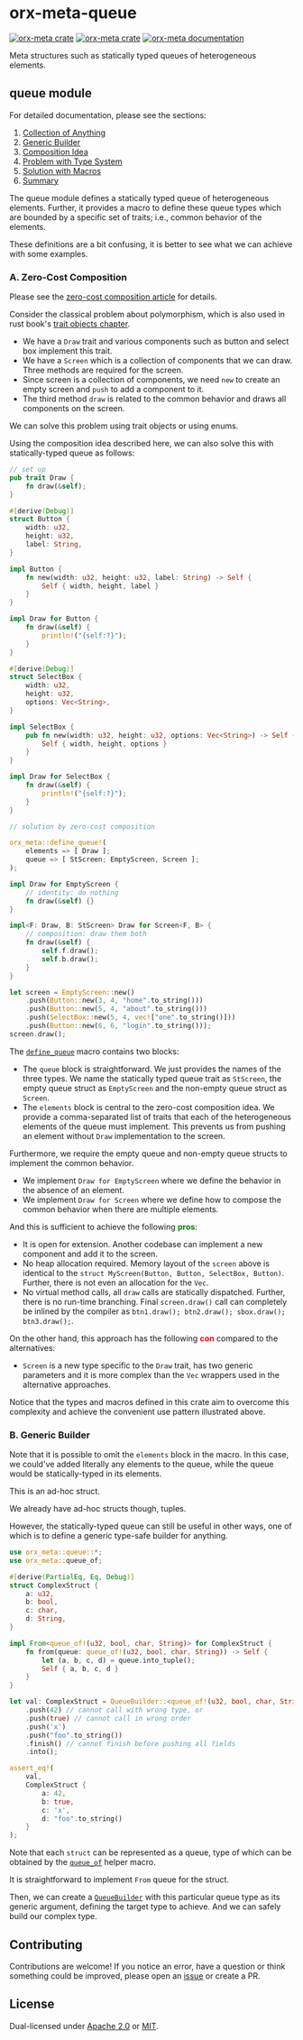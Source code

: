 # orx-meta-queue

[![orx-meta crate](https://img.shields.io/crates/v/orx-meta.svg)](https://crates.io/crates/orx-meta)
[![orx-meta crate](https://img.shields.io/crates/d/orx-meta.svg)](https://crates.io/crates/orx-meta)
[![orx-meta documentation](https://docs.rs/orx-meta/badge.svg)](https://docs.rs/orx-meta)

Meta structures such as statically typed queues of heterogeneous elements.

## queue module

For detailed documentation, please see the sections:
1. [Collection of Anything](https://github.com/orxfun/orx-meta/blob/main/docs/1_collection_of_anything.md)
2. [Generic Builder](https://github.com/orxfun/orx-meta/blob/main/docs/2_generic_builder.md)
3. [Composition Idea](https://github.com/orxfun/orx-meta/blob/main/docs/3_composition_idea.md)
4. [Problem with Type System](https://github.com/orxfun/orx-meta/blob/main/docs/4_problem_with_type_system.md)
5. [Solution with Macros](https://github.com/orxfun/orx-meta/blob/main/docs/5_solution_with_macros.md)
6. [Summary](https://github.com/orxfun/orx-meta/blob/main/docs/6_Summary.md)

The queue module defines a statically typed queue of heterogeneous elements. Further, it provides a macro to define these queue types which are bounded by a specific set of traits; i.e., common behavior of the elements.

These definitions are a bit confusing, it is better to see what we can achieve with some examples.

### A. Zero-Cost Composition

Please see the [zero-cost composition article](https://orxfun.github.io/orxfun-notes/#/zero-cost-composition-2025-10-15) for details.

Consider the classical problem about polymorphism, which is also used in rust book's [trait objects chapter](https://doc.rust-lang.org/book/ch18-02-trait-objects.html).

* We have a `Draw` trait and various components such as button and select box implement this trait.
* We have a `Screen` which is a collection of components that we can draw.
Three methods are required for the screen.
* Since screen is a collection of components, we need `new` to create an empty screen and `push` to add a component to it.
* The third method `draw` is related to the common behavior and draws all components on the screen.

We can solve this problem using trait objects or using enums.

Using the composition idea described here, we can also solve this with statically-typed queue as follows:

```rust
// set up
pub trait Draw {
    fn draw(&self);
}

#[derive(Debug)]
struct Button {
    width: u32,
    height: u32,
    label: String,
}

impl Button {
    fn new(width: u32, height: u32, label: String) -> Self {
        Self { width, height, label }
    }
}

impl Draw for Button {
    fn draw(&self) {
        println!("{self:?}");
    }
}

#[derive(Debug)]
struct SelectBox {
    width: u32,
    height: u32,
    options: Vec<String>,
}

impl SelectBox {
    pub fn new(width: u32, height: u32, options: Vec<String>) -> Self {
        Self { width, height, options }
    }
}

impl Draw for SelectBox {
    fn draw(&self) {
        println!("{self:?}");
    }
}

// solution by zero-cost composition

orx_meta::define_queue!(
    elements => [ Draw ];
    queue => [ StScreen; EmptyScreen, Screen ];
);

impl Draw for EmptyScreen {
    // identity: do nothing
    fn draw(&self) {}
}

impl<F: Draw, B: StScreen> Draw for Screen<F, B> {
    // composition: draw them both
    fn draw(&self) {
        self.f.draw();
        self.b.draw();
    }
}

let screen = EmptyScreen::new()
    .push(Button::new(3, 4, "home".to_string()))
    .push(Button::new(5, 4, "about".to_string()))
    .push(SelectBox::new(5, 4, vec!["one".to_string()]))
    .push(Button::new(6, 6, "login".to_string()));
screen.draw();
```

The [`define_queue`](https://docs.rs/orx-meta/latest/orx_meta/macro.define_queue.html) macro contains two blocks:

* The `queue` block is straightforward. We just provides the names of the three types. We name the statically typed queue trait as `StScreen`, the empty queue struct as `EmptyScreen` and the non-empty queue struct as `Screen`.
* The `elements` block is central to the zero-cost composition idea. We provide a comma-separated list of traits that each of the heterogeneous elements of the queue must implement. This prevents us from pushing an element without `Draw` implementation to the screen.

Furthermore, we require the empty queue and non-empty queue structs to implement the common behavior.

* We implement `Draw for EmptyScreen` where we define the behavior in the absence of an element.
* We implement `Draw for Screen` where we define how to compose the common behavior when there are multiple elements.

And this is sufficient to achieve the following **<span style="color:green">pros</span>**:

* It is open for extension. Another codebase can implement a new component and add it to the screen.
* No heap allocation required. Memory layout of the `screen` above is identical to the `struct MyScreen(Button, Button, SelectBox, Button)`. Further, there is not even an allocation for the `Vec`.
* No virtual method calls, all `draw` calls are statically dispatched. Further, there is no run-time branching. Final `screen.draw()` call can completely be inlined by the compiler as `btn1.draw(); btn2.draw(); sbox.draw(); btn3.draw();`.

On the other hand, this approach has the following **<span style="color:red">con</span>** compared to the alternatives:

* `Screen` is a new type specific to the `Draw` trait, has two generic parameters and it is more complex than the `Vec` wrappers used in the alternative approaches.

Notice that the types and macros defined in this crate aim to overcome this complexity and achieve the convenient use pattern illustrated above.

### B. Generic Builder

Note that it is possible to omit the `elements` block in the macro. In this case, we could've added literally any elements to the queue, while the queue would be statically-typed in its elements.

This is an ad-hoc struct.

We already have ad-hoc structs though, tuples.

However, the statically-typed queue can still be useful in other ways, one of which is to define a generic type-safe builder for anything.

```rust
use orx_meta::queue::*;
use orx_meta::queue_of;

#[derive(PartialEq, Eq, Debug)]
struct ComplexStruct {
    a: u32,
    b: bool,
    c: char,
    d: String,
}

impl From<queue_of!(u32, bool, char, String)> for ComplexStruct {
    fn from(queue: queue_of!(u32, bool, char, String)) -> Self {
        let (a, b, c, d) = queue.into_tuple();
        Self { a, b, c, d }
    }
}

let val: ComplexStruct = QueueBuilder::<queue_of!(u32, bool, char, String)>::new()
    .push(42) // cannot call with wrong type, or
    .push(true) // cannot call in wrong order
    .push('x')
    .push("foo".to_string())
    .finish() // cannot finish before pushing all fields
    .into();

assert_eq!(
    val,
    ComplexStruct {
        a: 42,
        b: true,
        c: 'x',
        d: "foo".to_string()
    }
);
```

Note that each `struct` can be represented as a queue, type of which can be obtained by the [`queue_of`](https://docs.rs/orx-meta/latest/orx_meta/macro.queue_of.html) helper macro.

It is straightforward to implement `From` queue for the struct.

Then, we can create a [`QueueBuilder`](https://docs.rs/orx-meta/latest/orx_meta/queue/struct.QueueBuilder.html) with this particular queue type as its generic argument, defining the target type to achieve. And we can safely build our complex type.

## Contributing

Contributions are welcome! If you notice an error, have a question or think something could be improved, please open an [issue](https://github.com/orxfun/orx-meta/issues/new) or create a PR.

## License

Dual-licensed under [Apache 2.0](LICENSE-APACHE) or [MIT](LICENSE-MIT).
